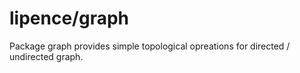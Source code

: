 # lipence/graph

Package graph provides simple topological opreations for directed / undirected graph.
